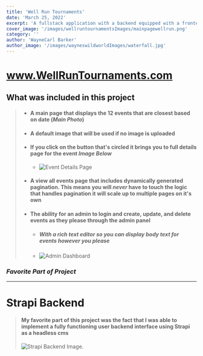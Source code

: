 ```yaml
---
title: 'Well Run Tournaments'
date: 'March 25, 2022'
excerpt: 'A fullstack application with a backend equipped with a frontend user interface'
cover_image: '/images/wellruntournamentsImages/mainpagewellrun.png'
category: ''
author: 'WayneCarl Barker'
author_image: '/images/wayneswildworldImages/waterfall.jpg'
---
```


<!-- Markdown generator - https://jaspervdj.be/lorem-markdownum/ -->


# [<span style="text-decoration: underline;">www.WellRunTournaments.com</span>](https://wellruntournaments-jwlnqhy5v-wakywayne.vercel.app/)
## What was included in this project
> - #### A main page that displays the 12 events that are closest based on date (*Main Photo*)
> - #### A default image that will be used if no image is uploaded
> - #### If you click on the button that's circled it brings you to full details page for the event *Image Below*
>   - ![Event Details Page](/images/wellruntournamentsImages/individualwellrun.png)
> - #### A view all events page that includes **dynamically** generated pagination. This means you will *never* have to touch the logic that handles pagination it will scale up to multiple pages on it's own
> - #### The ability for an admin to login and create, update, and delete events as they please through the admin panel
>   - ##### With a rich text editor so you can display body text for events however you please
>   - ![Admin Dashboard](/images/wellruntournamentsImages/wellrunaddevent.png)

### *Favorite Part of Project*
------------------------------------------

# Strapi Backend
> #### My favorite part of this project was the fact that I was able to implement a fully functioning user backend interface using Strapi as a headless cms
> ![Strapi Backend Image](/images/wellruntournamentsImages/wellrunbackend.png "Strapi Backend").

